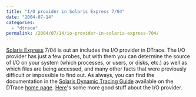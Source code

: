 ```yaml
---
title: "I/O provider in Solaris Express 7/04"
date: "2004-07-14"
categories:
  - "dtrace"
permalink: /2004/07/14/io-provider-in-solaris-express-704/
---
```


[Solaris Express](http://wwws.sun.com/software/solaris/solaris-express/) 7/04 is out an includes the I/O provider in DTrace. The I/O provider has just a few probes, but with them you can determine the source of I/O on your system (which processes, or users, or disks, etc.) as well as which files are being accessed, and many other facts that were previously difficult or impossible to find out. As always, you can find the documentation in the [Solaris Dynamic Tracing Guide](http://www.sun.com/bigadmin/content/dtrace/d10_latest.pdf) available on the DTrace [home page](http://www.sun.com/bigadmin/content/dtrace/). [Here](http://blogs.sun.com/roller/page/eschrock/20040630#top_i_o_consumers_in)'s some more good stuff about the I/O provider.
